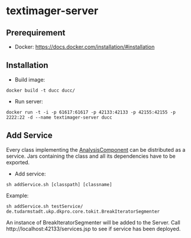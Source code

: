 # textimager-server

## Prerequirement
* Docker: https://docs.docker.com/installation/#installation

## Installation
* Build image:
```shell
docker build -t ducc ducc/
```
* Run server:
```shell
docker run -t -i -p 61617:61617 -p 42133:42133 -p 42155:42155 -p 2222:22 -d --name textimager-server ducc
```
## Add Service
Every class implementing the [AnalysisComponent](https://uima.apache.org/d/uimaj-2.7.0/apidocs/org/apache/uima/analysis_component/AnalysisComponent.html) can be distributed as a service.
Jars containing the class and all its dependencies have to be exported.
* Add service:
```shell
sh addService.sh [classpath] [classname]
```
Example:
```shell
sh addService.sh testService/ de.tudarmstadt.ukp.dkpro.core.tokit.BreakIteratorSegmenter
```

An instance of BreakIteratorSegmenter will be added to the Server.
Call http://localhost:42133/services.jsp to see if service has been deployed.
